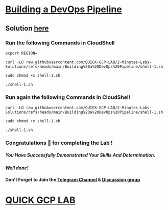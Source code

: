 # [Building a DevOps Pipeline](https://www.cloudskillsboost.google/paths/20/course_templates/41/labs/489843)

## Solution [here]()

### Run the following Commands in CloudShell

```
export REGION=
```
```
curl -LO raw.githubusercontent.com/QUICK-GCP-LAB/2-Minutes-Labs-Solutions/refs/heads/main/Building%20a%20DevOps%20Pipeline/shell-1.sh

sudo chmod +x shell-1.sh

./shell-1.sh
```

### Run again the following Commands in CloudShell

```
curl -LO raw.githubusercontent.com/QUICK-GCP-LAB/2-Minutes-Labs-Solutions/refs/heads/main/Building%20a%20DevOps%20Pipeline/shell-1.sh

sudo chmod +x shell-1.sh

./shell-1.sh
```

### Congratulations 🎉 for completing the Lab !

##### *You Have Successfully Demonstrated Your Skills And Determination.*

#### *Well done!*

#### Don't Forget to Join the [Telegram Channel](https://t.me/quickgcplab) & [Discussion group](https://t.me/quickgcplabchats)

# [QUICK GCP LAB](https://www.youtube.com/@quickgcplab)
